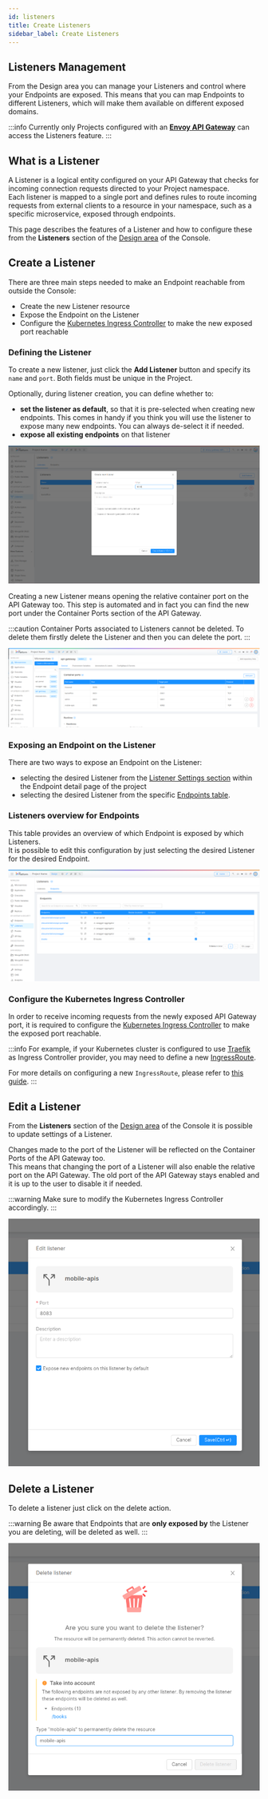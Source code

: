```yaml
---
id: listeners
title: Create Listeners
sidebar_label: Create Listeners
---
```


## Listeners Management

From the Design area you can manage your Listeners and control where your Endpoints are exposed. This means that you can map Endpoints to different Listeners, which will make them available on different exposed domains.

:::info
Currently only Projects configured with an [**Envoy API Gateway**](/runtime_suite/envoy-api-gateway/overview.md) can access the Listeners feature.
:::

## What is a Listener

A Listener is a logical entity configured on your API Gateway that checks for incoming connection requests directed to your Project namespace.  
Each listener is mapped to a single port and defines rules to route incoming requests from external clients to a resource in your namespace, such as a specific microservice, exposed through endpoints.

This page describes the features of a Listener and how to configure these from the **Listeners** section of the [Design area](/development_suite/api-console/api-design/overview.md) of the Console.


## Create a Listener

There are three main steps needed to make an Endpoint reachable from outside the Console:
- Create the new Listener resource
- Expose the Endpoint on the Listener
- Configure the [Kubernetes Ingress Controller](https://kubernetes.io/docs/concepts/services-networking/ingress-controllers/) to make the new exposed port reachable

### Defining the Listener 

To create a new listener, just click the **Add Listener** button and specify its `name` and `port`. Both fields must be unique in the Project. 

Optionally, during listener creation, you can define whether to:
- **set the listener as default**, so that it is pre-selected when creating new endpoints. This comes in handy if you think you will use the listener to expose many new endpoints. You can always de-select it if needed.
- **expose all existing endpoints** on that listener

![create-listener](img/listeners/create-listener.png)

Creating a new Listener means opening the relative container port on the API Gateway too. This step is automated and in fact you can find the new port under the Container Ports section of the API Gateway.  


:::caution
Container Ports associated to Listeners cannot be deleted. To delete them firstly delete the Listener and then you can delete the port.
:::

![listeners-api-gateway-container-ports](img/listeners/listeners-api-gateway-ports.png)

### Exposing an Endpoint on the Listener

There are two ways to expose an Endpoint on the Listener:
- selecting the desired Listener from the [Listener Settings section](/development_suite/api-console/api-design/endpoints.md#listeners) within the Endpoint detail page of the project
- selecting the desired Listener from the specific [Endpoints table](/development_suite/api-console/api-design/listeners.md#endpoints-overview).


### Listeners overview for Endpoints

This table provides an overview of which Endpoint is exposed by which Listeners.  
It is possible to edit this configuration by just selecting the desired Listener for the desired Endpoint. 

![listeners-api-gateway-container-ports](img/listeners/endpoints-listeners-table.png)


### Configure the Kubernetes Ingress Controller

In order to receive incoming requests from the newly exposed API Gateway port, it is required to configure the [Kubernetes Ingress Controller](https://kubernetes.io/docs/concepts/services-networking/ingress-controllers/) to make the exposed port reachable.  

:::info
For example, if your Kubernetes cluster is configured to use [Traefik](https://doc.traefik.io/traefik/providers/kubernetes-ingress/) as Ingress Controller provider, you may need to define a new [IngressRoute](https://doc.traefik.io/traefik/providers/kubernetes-crd/).

For more details on configuring a new `IngressRoute`, please refer to [this guide](/paas/traefik.md#expose-an-endpoint).
:::

## Edit a Listener

From the **Listeners** section of the [Design area](/development_suite/api-console/api-design/overview.md) of the Console it is possible to update settings of a Listener.

Changes made to the port of the Listener will be reflected on the Container Ports of the API Gateway too.  
This means that changing the port of a Listener will also enable the relative port on the API Gateway. The old port of the API Gateway stays enabled and it is up to the user to disable it if needed. 

:::warning
Make sure to modify the Kubernetes Ingress Controller accordingly.
:::

![edit-listener](img/listeners/edit-listener.png)


## Delete a Listener

To delete a listener just click on the delete action.

:::warning
Be aware that Endpoints that are **only exposed by** the Listener you are deleting, will be deleted as well.
:::

![delete-listener](img/listeners/delete-listener.png)

